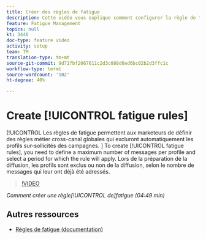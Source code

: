 ```yaml
---
title: Créer des règles de fatigue
description: Cette vidéo vous explique comment configurer la règle de typologie.
feature: Fatigue Management
topics: null
kt: 3446
doc-type: feature video
activity: setup
team: TM
translation-type: tm+mt
source-git-commit: 9d71fbf2067611c2d3c088d6ed6bc02b2d3ffc1c
workflow-type: tm+mt
source-wordcount: '102'
ht-degree: 40%

---
```



# Create [!UICONTROL fatigue rules]

[!UICONTROL Les règles de fatigue permettent aux marketeurs de définir des règles métier cross-canal globales qui excluront automatiquement les profils sur-sollicités des campagnes.
]
To create [!UICONTROL fatigue rules], you need to define a maximum number of messages per profile and select a period for which the rule will apply. Lors de la préparation de la diffusion, les profils sont exclus ou non de la diffusion, selon le nombre de messages qui leur ont déjà été adressés.

>[!VIDEO](https://video.tv.adobe.com/v/28450?quality=12)

*Comment créer une règle[!UICONTROL de]fatigue (04:49 min)*

## Autres ressources

* [Règles de fatigue (documentation)](https://docs.adobe.com/content/help/en/campaign-standard/using/administrating/working-with-typology-rules/fatigue-rules.html)
